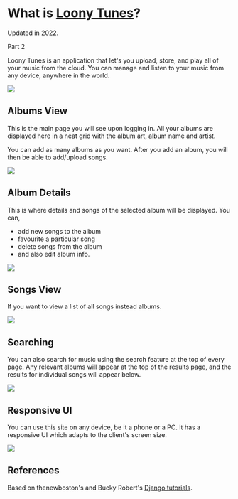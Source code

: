 # What is [Loony Tunes](https://loonytunes.herokuapp.com)? 

Updated in 2022.

Part 2

Loony Tunes is an application that let's you upload, store, and play all of your music from the cloud. You can manage and listen to your music from any device, anywhere in the world.

<img src="media/home_page.png">

## Albums View

 This is the main page you will see upon logging in. All your albums are displayed here in a neat grid with the album art, album name and artist. 
 
 You can add as many albums as you want. After you add an album, you will then be able to add/upload songs.

<img src="media/index.png">

## Album Details

This is where details and songs of the selected album will be displayed. You can,
- add new songs to the album
- favourite a particular song
- delete songs from the album
- and also edit album info.

<img src="media/details.png">

## Songs View

If you want to view a list of all songs instead albums.

<img src="media/songs.png">

## Searching

You can also search for music using the search feature at the top of every page. Any relevant albums will appear at the top of the results page, and the results for individual songs will appear below. 

<img src="media/search.png">

## Responsive UI

You can use this site on any device, be it a phone or a PC. It has a responsive UI which adapts to the client's screen size.

<img src="media/phone_ui.gif">


## References

Based on thenewboston's and Bucky Robert's [Django tutorials](https://youtu.be/qgGIqRFvFFk).
